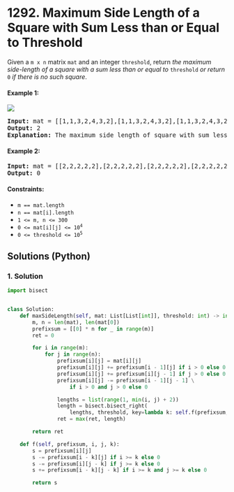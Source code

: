 # 1292. Maximum Side Length of a Square with Sum Less than or Equal to Threshold
Given a `m x n` matrix `mat` and an integer `threshold`, return *the maximum side-length of a square with a sum less than or equal to* `threshold` *or return* `0` *if there is no such square*.

#### Example 1:
![](https://assets.leetcode.com/uploads/2019/12/05/e1.png)
<pre>
<strong>Input:</strong> mat = [[1,1,3,2,4,3,2],[1,1,3,2,4,3,2],[1,1,3,2,4,3,2]], threshold = 4
<strong>Output:</strong> 2
<strong>Explanation:</strong> The maximum side length of square with sum less than 4 is 2 as shown.
</pre>

#### Example 2:
<pre>
<strong>Input:</strong> mat = [[2,2,2,2,2],[2,2,2,2,2],[2,2,2,2,2],[2,2,2,2,2],[2,2,2,2,2]], threshold = 1
<strong>Output:</strong> 0
</pre>

#### Constraints:
* `m == mat.length`
* `n == mat[i].length`
* `1 <= m, n <= 300`
* <code>0 <= mat[i][j] <= 10<sup>4</sup></code>
* <code>0 <= threshold <= 10<sup>5</sup></code>

## Solutions (Python)

### 1. Solution
```Python
import bisect


class Solution:
    def maxSideLength(self, mat: List[List[int]], threshold: int) -> int:
        m, n = len(mat), len(mat[0])
        prefixsum = [[0] * n for _ in range(m)]
        ret = 0

        for i in range(m):
            for j in range(n):
                prefixsum[i][j] = mat[i][j]
                prefixsum[i][j] += prefixsum[i - 1][j] if i > 0 else 0
                prefixsum[i][j] += prefixsum[i][j - 1] if j > 0 else 0
                prefixsum[i][j] -= prefixsum[i - 1][j - 1] \
                    if i > 0 and j > 0 else 0

                lengths = list(range(1, min(i, j) + 2))
                length = bisect.bisect_right(
                    lengths, threshold, key=lambda k: self.f(prefixsum, i, j, k))
                ret = max(ret, length)

        return ret

    def f(self, prefixsum, i, j, k):
        s = prefixsum[i][j]
        s -= prefixsum[i - k][j] if i >= k else 0
        s -= prefixsum[i][j - k] if j >= k else 0
        s += prefixsum[i - k][j - k] if i >= k and j >= k else 0

        return s
```
